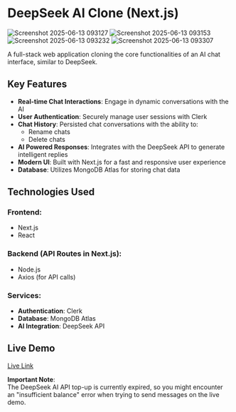 # DeepSeek AI Clone (Next.js)

![Screenshot 2025-06-13 093127](https://github.com/user-attachments/assets/1263395b-de7f-4d94-8e5a-677354a06b56)
![Screenshot 2025-06-13 093153](https://github.com/user-attachments/assets/eb97a8b5-c8cc-4c12-a420-5071186e0ddb)
![Screenshot 2025-06-13 093232](https://github.com/user-attachments/assets/7b6ed3a0-05c7-45f8-ad40-6a04e876126c)
![Screenshot 2025-06-13 093307](https://github.com/user-attachments/assets/10d91f24-be03-4c09-bdcf-d544feff1bec)


A full-stack web application cloning the core functionalities of an AI chat interface, similar to DeepSeek.

## Key Features

- **Real-time Chat Interactions**: Engage in dynamic conversations with the AI
- **User Authentication**: Securely manage user sessions with Clerk
- **Chat History**: Persisted chat conversations with the ability to:
  - Rename chats
  - Delete chats
- **AI Powered Responses**: Integrates with the DeepSeek API to generate intelligent replies
- **Modern UI**: Built with Next.js for a fast and responsive user experience
- **Database**: Utilizes MongoDB Atlas for storing chat data

## Technologies Used

### Frontend:
- Next.js
- React

### Backend (API Routes in Next.js):
- Node.js
- Axios (for API calls)

### Services:
- **Authentication**: Clerk
- **Database**: MongoDB Atlas
- **AI Integration**: DeepSeek API

## Live Demo

[Live Link ](https://deep-seek-clone-next-js.vercel.app/)

**Important Note**:  
The DeepSeek AI API top-up is currently expired, so you might encounter an "insufficient balance" error when trying to send messages on the live demo.

